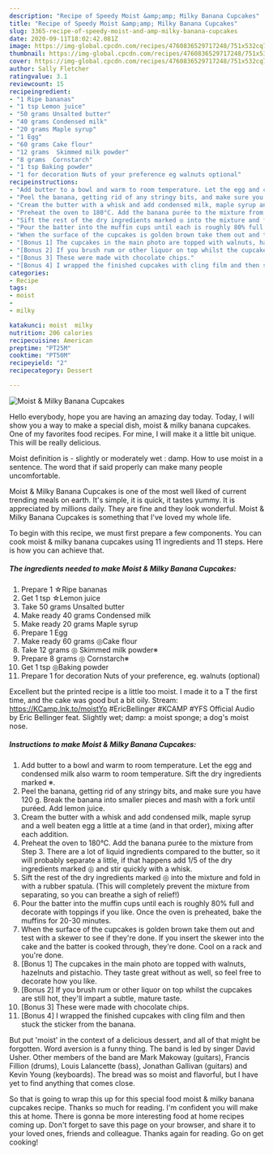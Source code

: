 ```yaml
---
description: "Recipe of Speedy Moist &amp;amp; Milky Banana Cupcakes"
title: "Recipe of Speedy Moist &amp;amp; Milky Banana Cupcakes"
slug: 3365-recipe-of-speedy-moist-and-amp-milky-banana-cupcakes
date: 2020-09-11T18:02:42.081Z
image: https://img-global.cpcdn.com/recipes/4760836529717248/751x532cq70/moist-milky-banana-cupcakes-recipe-main-photo.jpg
thumbnail: https://img-global.cpcdn.com/recipes/4760836529717248/751x532cq70/moist-milky-banana-cupcakes-recipe-main-photo.jpg
cover: https://img-global.cpcdn.com/recipes/4760836529717248/751x532cq70/moist-milky-banana-cupcakes-recipe-main-photo.jpg
author: Sally Fletcher
ratingvalue: 3.1
reviewcount: 15
recipeingredient:
- "1 Ripe bananas"
- "1 tsp Lemon juice"
- "50 grams Unsalted butter"
- "40 grams Condensed milk"
- "20 grams Maple syrup"
- "1 Egg"
- "60 grams Cake flour"
- "12 grams  Skimmed milk powder"
- "8 grams  Cornstarch"
- "1 tsp Baking powder"
- "1 for decoration Nuts of your preference eg walnuts optional"
recipeinstructions:
- "Add butter to a bowl and warm to room temperature. Let the egg and condensed milk also warm to room temperature. Sift the dry ingredients marked ※."
- "Peel the banana, getting rid of any stringy bits, and make sure you have 120 g. Break the banana into smaller pieces and mash with a fork until puréed. Add lemon juice."
- "Cream the butter with a whisk and add condensed milk, maple syrup and a well beaten egg a little at a time (and in that order), mixing after each addition."
- "Preheat the oven to 180°C. Add the banana purée to the mixture from Step 3. There are a lot of liquid ingredients compared to the butter, so it will probably separate a little, if that happens add 1/5 of the dry ingredients marked ◎ and stir quickly with a whisk."
- "Sift the rest of the dry ingredients marked ◎ into the mixture and fold in with a rubber spatula. (This will completely prevent the mixture from separating, so you can breathe a sigh of relief!)"
- "Pour the batter into the muffin cups until each is roughly 80% full and decorate with toppings if you like. Once the oven is preheated, bake the muffins for 20-30 minutes."
- "When the surface of the cupcakes is golden brown take them out and test with a skewer to see if they&#39;re done. If you insert the skewer into the cake and the batter is cooked through, they&#39;re done. Cool on a rack and you&#39;re done."
- "[Bonus 1] The cupcakes in the main photo are topped with walnuts, hazelnuts and pistachio. They taste great without as well, so feel free to decorate how you like."
- "[Bonus 2] If you brush rum or other liquor on top whilst the cupcakes are still hot, they&#39;ll impart a subtle, mature taste."
- "[Bonus 3] These were made with chocolate chips."
- "[Bonus 4] I wrapped the finished cupcakes with cling film and then stuck the sticker from the banana."
categories:
- Recipe
tags:
- moist
- 
- milky

katakunci: moist  milky 
nutrition: 206 calories
recipecuisine: American
preptime: "PT25M"
cooktime: "PT50M"
recipeyield: "2"
recipecategory: Dessert

---
```



![Moist &amp; Milky Banana Cupcakes](https://img-global.cpcdn.com/recipes/4760836529717248/751x532cq70/moist-milky-banana-cupcakes-recipe-main-photo.jpg)

Hello everybody, hope you are having an amazing day today. Today, I will show you a way to make a special dish, moist &amp; milky banana cupcakes. One of my favorites food recipes. For mine, I will make it a little bit unique. This will be really delicious.

Moist definition is - slightly or moderately wet : damp. How to use moist in a sentence. The word that if said properly can make many people uncomfortable.

Moist &amp; Milky Banana Cupcakes is one of the most well liked of current trending meals on earth. It's simple, it is quick, it tastes yummy. It is appreciated by millions daily. They are fine and they look wonderful. Moist &amp; Milky Banana Cupcakes is something that I've loved my whole life.


To begin with this recipe, we must first prepare a few components. You can cook moist &amp; milky banana cupcakes using 11 ingredients and 11 steps. Here is how you can achieve that.

<!--inarticleads1-->

##### The ingredients needed to make Moist &amp; Milky Banana Cupcakes:

1. Prepare 1 ☆Ripe bananas
1. Get 1 tsp ☆Lemon juice
1. Take 50 grams Unsalted butter
1. Make ready 40 grams Condensed milk
1. Make ready 20 grams Maple syrup
1. Prepare 1 Egg
1. Make ready 60 grams ◎Cake flour
1. Take 12 grams ◎ Skimmed milk powder※
1. Prepare 8 grams ◎ Cornstarch※
1. Get 1 tsp ◎Baking powder
1. Prepare 1 for decoration Nuts of your preference, eg. walnuts (optional)


Excellent but the printed recipe is a little too moist. I made it to a T the first time, and the cake was good but a bit oily. Stream: https://KCamp.lnk.to/moistYo #EricBellinger #KCAMP #YFS Official Audio by Eric Bellinger feat. Slightly wet; damp: a moist sponge; a dog&#39;s moist nose. 

<!--inarticleads2-->

##### Instructions to make Moist &amp; Milky Banana Cupcakes:

1. Add butter to a bowl and warm to room temperature. Let the egg and condensed milk also warm to room temperature. Sift the dry ingredients marked ※.
1. Peel the banana, getting rid of any stringy bits, and make sure you have 120 g. Break the banana into smaller pieces and mash with a fork until puréed. Add lemon juice.
1. Cream the butter with a whisk and add condensed milk, maple syrup and a well beaten egg a little at a time (and in that order), mixing after each addition.
1. Preheat the oven to 180°C. Add the banana purée to the mixture from Step 3. There are a lot of liquid ingredients compared to the butter, so it will probably separate a little, if that happens add 1/5 of the dry ingredients marked ◎ and stir quickly with a whisk.
1. Sift the rest of the dry ingredients marked ◎ into the mixture and fold in with a rubber spatula. (This will completely prevent the mixture from separating, so you can breathe a sigh of relief!)
1. Pour the batter into the muffin cups until each is roughly 80% full and decorate with toppings if you like. Once the oven is preheated, bake the muffins for 20-30 minutes.
1. When the surface of the cupcakes is golden brown take them out and test with a skewer to see if they&#39;re done. If you insert the skewer into the cake and the batter is cooked through, they&#39;re done. Cool on a rack and you&#39;re done.
1. [Bonus 1] The cupcakes in the main photo are topped with walnuts, hazelnuts and pistachio. They taste great without as well, so feel free to decorate how you like.
1. [Bonus 2] If you brush rum or other liquor on top whilst the cupcakes are still hot, they&#39;ll impart a subtle, mature taste.
1. [Bonus 3] These were made with chocolate chips.
1. [Bonus 4] I wrapped the finished cupcakes with cling film and then stuck the sticker from the banana.


But put &#39;moist&#39; in the context of a delicious dessert, and all of that might be forgotten. Word aversion is a funny thing. The band is led by singer David Usher. Other members of the band are Mark Makoway (guitars), Francis Fillion (drums), Louis Lalancette (bass), Jonathan Gallivan (guitars) and Kevin Young (keyboards). The bread was so moist and flavorful, but I have yet to find anything that comes close. 

So that is going to wrap this up for this special food moist &amp; milky banana cupcakes recipe. Thanks so much for reading. I'm confident you will make this at home. There is gonna be more interesting food at home recipes coming up. Don't forget to save this page on your browser, and share it to your loved ones, friends and colleague. Thanks again for reading. Go on get cooking!
